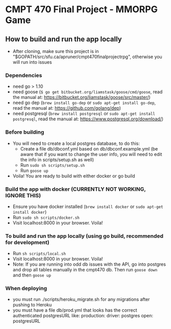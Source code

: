 # CMPT 470 Final Project - MMORPG Game

## How to build and run the app locally

- After cloning, make sure this project is in "$GOPATH/src/sfu.ca/apruner/cmpt470finalprojectrpg", otherwise you will run into issues

### Dependencies
- need go > 1.10
- need goose (`$ go get bitbucket.org/liamstask/goose/cmd/goose`, read the manual at: <https://bitbucket.org/liamstask/goose/src/master/>)
- need go dep (`brew install go-dep` or `sudo apt-get install go-dep`, read the manual at: <https://github.com/golang/dep>)
- need postgresql (`brew install postgresql` or `sudo apt-get install postgresql`, read the manual at: <https://www.postgresql.org/download/>)

### Before building
- You will need to create a local postgres database, to do this:
  - Create a file db/dbconf.yml based on db/dbconf.example.yml (be aware that if you want to change the user info, you will need to edit the info in scripts/setup.sh as well)
  - Run `sudo sh scripts/setup.sh`
  - Run `goose up`
- Voila! You are ready to build with either docker or go build

### Build the app with docker (CURRENTLY NOT WORKING, IGNORE THIS)
- Ensure you have docker installed (`brew install docker` or `sudo apt-get install docker`)
- Run `sudo sh scripts/docker.sh`
- Visit localhost:8000 in your browser. Voila!

### To build and run the app locally (using go build, recommended for development)
- Run `sh scripts/local.sh`
- Visit localhost:8000 in your browser. Voila!
- Note: If you are running into odd db issues with the API, go into postgres and drop all tables manually in the cmpt470 db. Then run `goose down` and then `goose up`

### When deploying
- you must run ./scripts/heroku_migrate.sh for any migrations after pushing to Heroku
- you must have a file db/prod.yml that looks has the correct authenticated postgresURL like:
    production:
        driver: postgres
        open: postgresURL
